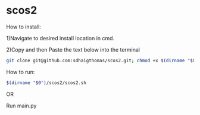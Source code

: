 # scos2

How to install:

1)Navigate to desired install location in cmd.

2)Copy and then Paste the text below into the terminal

```bash
git clone git@github.com:sdhaigthomas/scos2.git; chmod +x $(dirname "$0")/scos2/scos.sh; $(dirname "$0")/scos2/scos2.sh
```
How to run:
```bash
$(dirname "$0")/scos2/scos2.sh
```
OR

Run main.py
